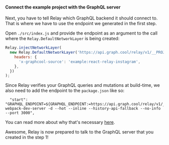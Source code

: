 #### Connect the example project with the GraphQL server

Next, you have to tell Relay which GraphQL backend it should connect to. That is where we have to use the endpoint we generated in the first step.

Open `./src/index.js` and provide the endpoint as an argument to the call where the `Relay.DefaultNetworkLayer` is being created:

```js
Relay.injectNetworkLayer(
  new Relay.DefaultNetworkLayer('https://api.graph.cool/relay/v1/__PROJECT_ID__', , {
    headers: {
      'x-graphcool-source': 'example:react-relay-instagram',
    },
  })
);
```

Since Relay verifies your GraphQL queries and mutations at build-time, we also need to add the endpoint to the `package.json` like so:

```
  "start": "GRAPHQL_ENDPOINT=${GRAPHQL_ENDPOINT:=https://api.graph.cool/relay/v1/__PROJECT_ID__} webpack-dev-server -d --hot --inline --history-api-fallback --no-info --port 3000",
```

You can read more about why that's necessary [here](https://github.com/graphcool/babel-plugin-react-relay).

Awesome, Relay is now prepared to talk to the GraphQL server that you created in the step 1!